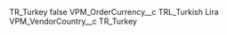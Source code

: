 <?xml version="1.0" encoding="UTF-8"?>
<CustomMetadata xmlns="http://soap.sforce.com/2006/04/metadata" xmlns:xsi="http://www.w3.org/2001/XMLSchema-instance" xmlns:xsd="http://www.w3.org/2001/XMLSchema">
    <label>TR_Turkey</label>
    <protected>false</protected>
    <values>
        <field>VPM_OrderCurrency__c</field>
        <value xsi:type="xsd:string">TRL_Turkish Lira</value>
    </values>
    <values>
        <field>VPM_VendorCountry__c</field>
        <value xsi:type="xsd:string">TR_Turkey</value>
    </values>
</CustomMetadata>

